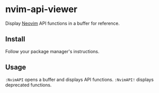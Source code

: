 # nvim-api-viewer

Display [Neovim][1] API functions in a buffer for reference.

## Install

Follow your package manager's instructions.

## Usage

`:NvimAPI` opens a buffer and displays API functions.  `:NvimAPI!` displays
deprecated functions.


[1]: https://github.com/neovim/neovim
